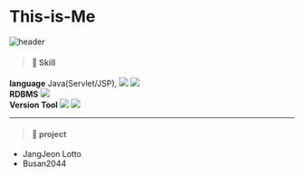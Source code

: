 # This-is-Me
![header](https://capsule-render.vercel.app/api?type=waving&color=6074EC&height=300&section=header&text=Welcome!&fontColor=FFFFFF&animation=twinkling&desc=Thanks%20for%20coming%20to%20see%20my%20portfolio&#160coding%20render&fontSize=90)


> #### 🌻 Skill
 **language**  Java(Servlet/JSP), 
 <img src="https://img.shields.io/badge/HTML5-E34F26?style=flat-square&logo=HTML5&logoColor=white"/>
 <img src="https://img.shields.io/badge/JavaScript-E34F26?style=flat-square&logo=JavaScript&logoColor=white"/>    
 **RDBMS**  <img src="https://img.shields.io/badge/MySQL-447194?style=flat-square&logo=MySQL&logoColor=white"/>    
 **Version Tool**  <img src="https://img.shields.io/badge/Git-212121?style=flat-square&logo=Git&logoColor=white"/>
 <img src="https://img.shields.io/badge/GitHub-212121?style=flat-square&logo=GitHub&logoColor=white"/>    

***
> #### 🌼 project
  * JangJeon Lotto
* Busan2044
